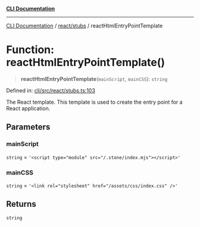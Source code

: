 [**CLI Documentation**](../../../README.md)

***

[CLI Documentation](../../../README.md) / [react/stubs](../README.md) / reactHtmlEntryPointTemplate

# Function: reactHtmlEntryPointTemplate()

> **reactHtmlEntryPointTemplate**(`mainScript`, `mainCSS`): `string`

Defined in: [cli/src/react/stubs.ts:103](https://github.com/stonemjs/cli/blob/83156d7f07cad6e0545ad29ba32878fdd248ede2/src/react/stubs.ts#L103)

The React template.
This template is used to create the entry point for a React application.

## Parameters

### mainScript

`string` = `'<script type="module" src="/.stone/index.mjs"></script>'`

### mainCSS

`string` = `'<link rel="stylesheet" href="/assets/css/index.css" />'`

## Returns

`string`
